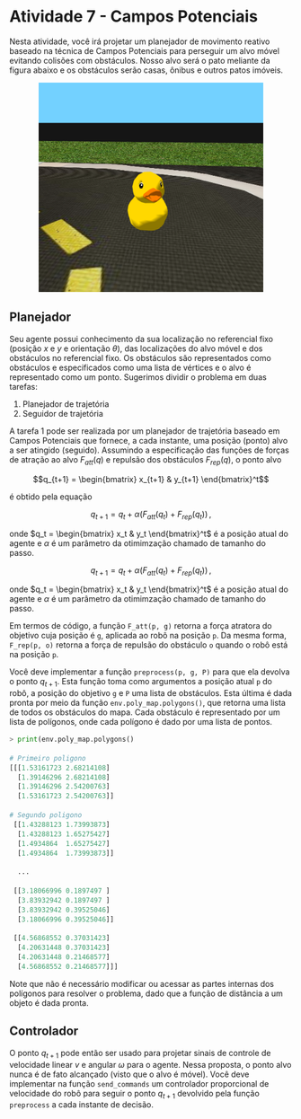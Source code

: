 # Atividade 7 - Campos Potenciais

Nesta atividade, você irá projetar um planejador de movimento reativo baseado na técnica de Campos Potenciais para perseguir um alvo móvel evitando colisões com obstáculos. Nosso alvo será o pato meliante da figura abaixo e os obstáculos serão casas, ônibus e outros patos imóveis.

<figure>
  <div style="text-align:center;">
  <img src="img/mr_duck.png" alt="O infrator em questão." width="400px">
  </div>
</figure>

## Planejador

Seu agente possui conhecimento da sua localização no referencial fixo (posição $`x`$ e $`y`$ e orientação $`\theta`$), das localizações do alvo móvel e dos obstáculos no referencial fixo. Os obstáculos são representados como obstáculos e especificados como uma lista de vértices e o alvo é representado como um ponto.
Sugerimos dividir o problema em duas tarefas:

1. Planejador de trajetória
2. Seguidor de trajetória

A tarefa 1 pode ser realizada por um planejador de trajetória baseado em Campos Potenciais que fornece, a cada instante, uma posição (ponto) alvo a ser atingido (seguido). Assumindo a especificação das funções de forças de atração ao alvo $`F_{att}(q)`$ e repulsão dos obstáculos $`F_{rep}(q)`$, o ponto alvo
```math
q_{t+1} = \begin{bmatrix} x_{t+1} & y_{t+1} \end{bmatrix}^t
```
é obtido pela equação
```math
q_{t+1} = q_t + \alpha ( F_{att}(q_t) + F_{rep}(q_t) )\, ,
```
onde $`q_t = \begin{bmatrix} x_t & y_t \end{bmatrix}^t`$ é a posição atual do agente e $\alpha$ é um parâmetro da otimimzação chamado de tamanho do passo.
```math
q_{t+1} = q_t + \alpha ( F_{att}(q_t) + F_{rep}(q_t) )\, ,
```

onde $`q_t = \begin{bmatrix} x_t & y_t \end{bmatrix}^t`$ é a posição atual do agente e $\alpha$ é um parâmetro da otimimzação chamado de tamanho do passo.

Em termos de código, a função `F_att(p, g)` retorna a força atratora do objetivo cuja posição é `g`, aplicada ao robô na posição `p`.
Da mesma forma, `F_rep(p, o)` retorna a força de repulsão do obstáculo `o` quando o robô está na posição `p`.

Você deve implementar a função `preprocess(p, g, P)` para que ela devolva o ponto $`q_{t+1}`$. Esta função toma como argumentos a posição atual `p` do robô, a posição do objetivo `g` e `P` uma lista de obstáculos.
Esta última é dada pronta por meio da função `env.poly_map.polygons()`, que retorna uma lista de todos os obstáculos do mapa. Cada obstáculo é representado por um lista de polígonos, onde cada polígono é dado por uma lista de pontos.

```python
> print(env.poly_map.polygons()

# Primeiro poligono
[[[1.53161723 2.68214108]
  [1.39146296 2.68214108]
  [1.39146296 2.54200763]
  [1.53161723 2.54200763]]

# Segundo poligono
 [[1.43288123 1.73993873]
  [1.43288123 1.65275427]
  [1.4934864  1.65275427]
  [1.4934864  1.73993873]]

  ...

 [[3.18066996 0.1897497 ]
  [3.83932942 0.1897497 ]
  [3.83932942 0.39525046]
  [3.18066996 0.39525046]]

 [[4.56868552 0.37031423]
  [4.20631448 0.37031423]
  [4.20631448 0.21468577]
  [4.56868552 0.21468577]]]
```

Note que não é necessário modificar ou acessar as partes internas dos polígonos para resolver o problema, dado que a função de distância a um objeto é dada pronta.

## Controlador

O ponto $`q_{t+1}`$ pode então ser usado para projetar sinais de controle de velocidade linear $`v`$ e angular $`\omega`$ para o agente.
Nessa proposta, o ponto alvo nunca é de fato alcançado (visto que o alvo é móvel).
Você deve implementar na função `send_commands` um controlador proporcional de velocidade do robô para seguir o ponto $`q_{t+1}`$ devolvido pela função  `preprocess` a cada instante de decisão.


